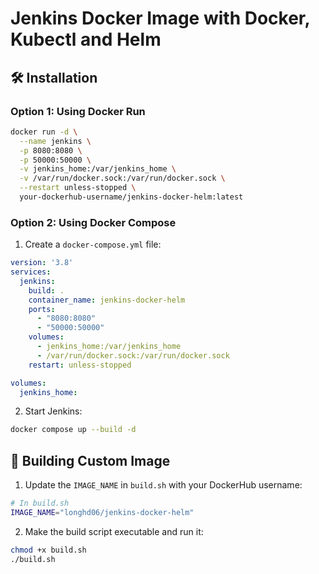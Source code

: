 # Jenkins Docker Image with Docker, Kubectl and Helm

## 🛠 Installation

### Option 1: Using Docker Run

```bash
docker run -d \
  --name jenkins \
  -p 8080:8080 \
  -p 50000:50000 \
  -v jenkins_home:/var/jenkins_home \
  -v /var/run/docker.sock:/var/run/docker.sock \
  --restart unless-stopped \
  your-dockerhub-username/jenkins-docker-helm:latest
```

### Option 2: Using Docker Compose

1. Create a `docker-compose.yml` file:

```yaml
version: '3.8'
services:
  jenkins:
    build: .
    container_name: jenkins-docker-helm
    ports:
      - "8080:8080"
      - "50000:50000"
    volumes:
      - jenkins_home:/var/jenkins_home
      - /var/run/docker.sock:/var/run/docker.sock
    restart: unless-stopped

volumes:
  jenkins_home:
```

2. Start Jenkins:
```bash
docker compose up --build -d
```

## 🔨 Building Custom Image

1. Update the `IMAGE_NAME` in `build.sh` with your DockerHub username:
```bash
# In build.sh
IMAGE_NAME="longhd06/jenkins-docker-helm"
```

2. Make the build script executable and run it:
```bash
chmod +x build.sh
./build.sh
```